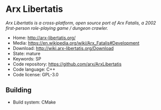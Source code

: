 # Arx Libertatis

_Arx Libertatis is a cross-platform, open source port of Arx Fatalis, a 2002 first-person role-playing game / dungeon crawler._

- Home: http://arx-libertatis.org/
- Media: https://en.wikipedia.org/wiki/Arx_Fatalis#Development
- Download: http://wiki.arx-libertatis.org/Download
- State: mature
- Keywords: SP
- Code repository: https://github.com/arx/ArxLibertatis
- Code language: C++
- Code license: GPL-3.0

## Building

- Build system: CMake

